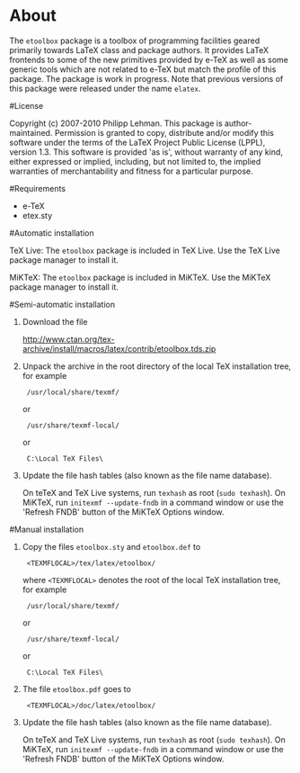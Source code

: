 # About

The `etoolbox` package is a toolbox of programming facilities geared
primarily towards LaTeX class and package authors. It provides LaTeX
frontends to some of the new primitives provided by e-TeX as well as
some generic tools which are not related to e-TeX but match the
profile of this package. The package is work in progress. Note that
previous versions of this package were released under the name
`elatex`.

#License

Copyright (c) 2007-2010 Philipp Lehman. This package is author-
maintained. Permission is granted to copy, distribute and/or modify
this software under the terms of the LaTeX Project Public License
(LPPL), version 1.3. This software is provided 'as is', without
warranty of any kind, either expressed or implied, including, but
not limited to, the implied warranties of merchantability and
fitness for a particular purpose.

#Requirements

 - e-TeX
 - etex.sty

#Automatic installation

TeX Live: The `etoolbox` package is included in TeX Live.
          Use the TeX Live package manager to install it.

MiKTeX:   The `etoolbox` package is included in MiKTeX.
          Use the MiKTeX package manager to install it.

#Semi-automatic installation

1. Download the file

   http://www.ctan.org/tex-archive/install/macros/latex/contrib/etoolbox.tds.zip

2. Unpack the archive in the root directory of the local TeX
   installation tree, for example

        /usr/local/share/texmf/
    
   or

        /usr/share/texmf-local/

   or

        C:\Local TeX Files\

3. Update the file hash tables (also known as the file name
   database).
   
   On teTeX and TeX Live systems, run `texhash` as root (`sudo
   texhash`). On MiKTeX, run `initexmf --update-fndb` in a command
   window or use the 'Refresh FNDB' button of the MiKTeX Options
   window.

#Manual installation

1. Copy the files `etoolbox.sty` and `etoolbox.def` to

        <TEXMFLOCAL>/tex/latex/etoolbox/

   where `<TEXMFLOCAL>` denotes the root of the local TeX installation
   tree, for example

        /usr/local/share/texmf/

   or

        /usr/share/texmf-local/

   or

        C:\Local TeX Files\

2. The file `etoolbox.pdf` goes to

        <TEXMFLOCAL>/doc/latex/etoolbox/

3. Update the file hash tables (also known as the file name
   database).

   On teTeX and TeX Live systems, run `texhash` as root (`sudo
   texhash`). On MiKTeX, run `initexmf --update-fndb` in a command
   window or use the 'Refresh FNDB' button of the MiKTeX Options
   window.

